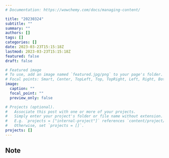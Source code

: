 ```yaml
---
# Documentation: https://wowchemy.com/docs/managing-content/

title: "20230324"
subtitle: ""
summary: ""
authors: []
tags: []
categories: []
date: 2023-03-23T15:15:18Z
lastmod: 2023-03-23T15:15:18Z
featured: false
draft: false

# Featured image
# To use, add an image named `featured.jpg/png` to your page's folder.
# Focal points: Smart, Center, TopLeft, Top, TopRight, Left, Right, BottomLeft, Bottom, BottomRight.
image:
  caption: ""
  focal_point: ""
  preview_only: false

# Projects (optional).
#   Associate this post with one or more of your projects.
#   Simply enter your project's folder or file name without extension.
#   E.g. `projects = ["internal-project"]` references `content/project/deep-learning/index.md`.
#   Otherwise, set `projects = []`.
projects: []
---
```


## Note

